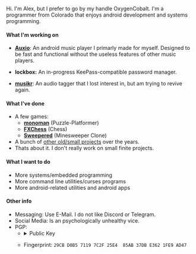 Hi. I'm Alex, but I prefer to go by my handle OxygenCobalt. I'm a programmer from Colorado that enjoys android development and systems programming.

#### What I'm working on

- [**Auxio**](https://github.com/OxygenCobalt/Auxio): An android music player I primarly made for myself. Designed to be
fast and functional without the useless features of other music players.

- **lockbox:** An in-progress KeePass-compatible password manager.

- [**musikr**](https://github.com/OxygenCobalt/musikr): An audio tagger that I lost interest in, but am trying to revive again.

#### What I've done

- A few games:
  - [**monoman**](https://github.com/OxygenCobalt/monoman) (Puzzle-Platformer)
  - [**FXChess**](https://github.com/OxygenCobalt/FXChess) (Chess)
  - [**Sweepered**](https://github.com/OxygenCobalt/Sweepered) (Minesweeper Clone)
- A bunch of [other old/small projects](https://github.com/OxygenCobalt/Project-Archive) over the years.
- Thats about it. I don't really work on small finite projects.

#### What I want to do

- More systems/embedded programming
- More command line utilities/curses programs
- More android-related utilities and android apps

#### Other info

- Messaging: Use E-Mail. I do not like Discord or Telegram.   
- Social Media: Is an psychologically unhealthy vice.
- PGP:
    - <details><summary>Public Key</summary>
      <p>

      ```
      -----BEGIN PGP PUBLIC KEY BLOCK-----

      mQINBF/bxHYBEAC7Ob7IzdlKJwQVeHANrFSUz2Nf3G7TL4wOEh/swXtKejRU4Nfk
      2S6dNNh0JqibTGJfsbxPb8zYdC0A/TnoelzGiAJiqnxzThiOWIwtP9p162lf6BRa
      w81vMk93AKJ2CJR3w4CDAkbjLZb3fcjpbmTjNv8CwHz03XyUT5s+0szJeg6KfYKG
      8al2fSELHKJ8bPhjpKhrgxN+QPCBPGMz2sk53OSQ3tuWeBh3nzup0+I0tSQnphqE
      MAkpG+/5T68NHbR3igildd6FmBulGAVA89woi5QoEosD5ysfzJc3C//zoE3L1qTa
      c5atERmOZaVUhmybGVWcSlBydR6KzrHhaRRI8me9b8CFoFTtaHkXBNNvF4x2zTc9
      kg1oqV0yA2D+S8/8nVkuoA6arWjanvHNb2RcFUnv2yGpLvag0XS6UznyUUXpAvm3
      jdMPs6QLKeHnIGjq9hlhDH7DMBhcfbpYWEgbO0aAYkC+n8Ie2796SAfVNpiDfAHo
      6LpjrKYfO6Yoe71+t22ZYJuSQO+kQEHDaalM+ncQm1jQHq2Ssl/PC2bJH8zyqsSP
      TIQAi8cqM0utsVs7GBO8mG64YAawZRfnEuYVLHWn+OK6oolQllvtOcwUDr1EgoX/
      oibCct8nUkbr2OhyuVxAKgwEwrZchoV1g/u5a3RyWmwpRVOg2Lo3UN0yUwARAQAB
      tC5PeHlnZW5Db2JhbHQgKFByaW1hcnkpIDxveHljYmx0QGFic3RyYWN0ci5uZXQ+
      iQJOBBMBCAA4FiEEKcvQtXEZfC8l5IWrN9vjYh/prUcFAl/bxHYCGwMFCwkIBwIG
      FQoJCAsCBBYCAwECHgECF4AACgkQN9vjYh/prUeU0RAApeRWqLcXE7dpzsNAl8hZ
      JyQml0aKYdj0U46cHmdLNGRbeN515/FypBtbW1gcifXJoFHWvqyuqH/OUvPOqRcE
      utGkxauvU7rPEafl4DYDsCkG18nkGEInrIi5E2NUKnNMjt1YzSsi6q+ZpiGpp60z
      rbaObG6F/GVWOINq0zIhKsgxPUjSvGjh4WsK/4x1rCH5O8h8ALgLhNAw9F+sQhU9
      DRqh7b4eJa8g4NLz5T2nim3F0QNs+mY45Ts4kvY8lLr0MKQo2luvR6keR+to0EJ3
      xF5xkCx4RCJ8jjksI+R/HPaNmA3huLBqhc7Mb4cJ0TRVU92DPZ5YNL7eNwjeetup
      ylt9YI0tFrat/i5XRCZSe1S7fO8JrhEIv6S+sZ1puKjptQcuSElP1aEdXKou6Bou
      b0pwRPUv3vG+S+eynpNLzwKQKG5fD5YA+qC9WToTpXkbHmLLoPsjU8i4tQZKqKtj
      Zka3i9xiQ3gI6pX7lyfhXlPJliOwnCrszmYvtNrFgAWHw1id0Z/TPfIjgQ8x4/hh
      zS6snNzNH4CQ4bztASVcsEro/NY/dEeABLvK6uO6l3CDR1SGUzvuYKb1lA3jfVkT
      mXvKcRqAGFrrR2kXcjR9pBAiba2JMGv9uePbeikybOTxanAz9syZzH+lVWFIlQJo
      5bWVAB+W2exGQ5AVtEWK2+q0NEFsZXhhbmRlciBDYXBlaGFydCAoT3h5Z2VuQ29i
      YWx0KSA8YWxleEBveHljYmx0Lm9yZz6JAlEEEwEIADsCGwMFCwkIBwIGFQoJCAsC
      BBYCAwECHgECF4AWIQQpy9C1cRl8LyXkhas32+NiH+mtRwUCYvgtBQIZAQAKCRA3
      2+NiH+mtR4AAD/wNtaUvewcVz8V/jS37hEtIQmQzOsoe+UsdAlx+w6/Asb7XCcL5
      UY5IIvldPilxySIEnxFrnZbFBzyOwIqeBfIZylhwbTjTMBLrH8hG+IWunJbS3eY8
      wEcj7egC3AXWjZIiDI/mvThjorDeybADuOLV3s8JncL4iyCDZYH6Y3HHVoAb47jU
      rPs5z58tZU2DonhqnDlEEATDJbdJTyIoDQdvM70mrDEOjBj56G9VAc3WMoo3APos
      cCNhPv9Qp9SNEmgEcZlRhrpyInTL+rHqnw3hpXK51cl5Jg79t6qVtTxspv+O/zT2
      eCrOZrLvoDc1MqodtPn4MrVGk6k228lYOFMW5c1pOx1UmkO2AjmbGOPGwxLUXL4x
      s/54VraapN2XqncMHH1GsHTylNp3wH1cEOAi+CWYUqWaXPjGvq+3jXs4uoMtUPFJ
      V+/wg78wL8VLGlY5RcLU7YzvXIqFKGlKn77Z3tGGrOngSWDJjpZPBY4vGcj8XbYJ
      2bBXMWdMOeP02U1dibdnMlCZ733xy+rT1YTorjyASjqmSzoeX5N98BZ9M6GlyhYq
      ZjvGc4jWjfcoCjE3ieySl9NLZ/Uf48c0Y4pw24lb9G7awCiiOWfcjZm2B76u8W9k
      bJJXKP26iiuxIzhDcvr+Tu05uX6PwplAdOqGATQFAofNYab9m8m84+Lwu7kCDQRf
      28R2ARAAnlgFV8NEYJwwz7JBOT/RXcQlL3ghVlrM0GddTVVq8o24LXViyynHJC/C
      m6gWdirA2C/tEqOsf63w3lTTB/aV52S1D/aAVPGtx7br8jseqWxjsxmTVQvRlfm8
      x2InKUBich9bgPl0oicLKo7LqwzJzkv+yGv982mecshc8CzS/zd6W5xJWpzl7yfV
      swPZnkZ8/eI0Qs08X+PR/+jiOhbiNaLFBfe5rdZ2Sa6lZoX9OOJjEmQkWTvbBSxo
      B55nYze6jS523ZSd1CTjdBRLYe5gVHtEsHXWQ3XDroP1kNbkhZje8H/QG5LM2Z4M
      L1y45Ld1W3txW3R0NRHy8jfnr7UM9rekrx5NnEgraCeOtzPXc4LMg7FoYXp+owgG
      W6drHMnT7mYk6QelRn8d2G8xzsPDUHvi91dIadJwGxq+VUm1SaGKxKGpmXu2xIQV
      UL1eXkY6OBBZ45dZHZc/DrFvnQmWZBlZj6AZojC+lCLr9VVRy1x7psiZoJQWYonX
      HwERY5BHe6KO4HnBypEeItl+rs0gnCa7YmRczWzooc2GjLtCufKt9mRrYAKd44Ku
      2nD4IK/VBfOorhqCsu+bPqASf7daSynK+E8fEncmOTD54781TLD7/I7rQrinHWAQ
      TU83csOt99jBVdtbDr/5Z1qxptQGboRduGu6MKIIIFvFOM+yDm0AEQEAAYkCNgQY
      AQgAIBYhBCnL0LVxGXwvJeSFqzfb42If6a1HBQJf28R2AhsMAAoJEDfb42If6a1H
      RcUP/R4ulwgp+XLiGkYfnw3qrM3iZ+fCYNMr3rQQSBRgKX8F2ZojORJaAdHfvFr4
      kMz0qkRNkx2yQP+8PgzwGpjP3Xw7tUblqzsFwGtVP51n7cOVsDZhcKvKTu9s8YBh
      DomldKhBgRUCI6+vTxI+V1qu8sae1qO4EO05/VQS0nhFov5/9b56/0YY0ZwbmebV
      O6hzMTibPXY8iKuz13Lk0O/0FgQ4TpOZTXzQZFpvJokWd0W1AJNvLrn/ycbZ97lC
      QRJw5tvXT2YZMfYqXodlFxrxk84EDyRoHAYM6lO/+eUvZvopJLtCy0R/Kt0F1akM
      7tIAnDCt5doozixLo0wY+8hjZn7NGlCDKg0NEU07AdUKICIeCwvr0yKbLvuTtice
      pyV1boTSlEJxEfkOjezeYT+aJWT0b0p6SMbVYaBNBUiP6gTPAJDSqZKAAb8xkW/n
      kC2rqtEZQdfjjyoCkGSVAFv7G9Qgl/qQKPZaYfI0tQ/Z+JpmPYf2cz+LXf3g0ugd
      wv7FdplkwWki0BKlPQl28/V7uuqILbM0kJCQckY+pn3daUOBgWF5jRpLkRaQf0uK
      WXxGZa9ckEjyrzUfThyVRnQszq5XqStpouu3/bsUT9Xq+Yp7Uft4tA4MBK4SWiOj
      3F54r0/Uw5rbH2QzjXDjMFj2mPvbuVm9RnJmKWr438C9Me4e
      =G3N5
      -----END PGP PUBLIC KEY BLOCK-----
      ```

      </p>
      </details>
    - Fingerprint: `29CB D0B5 7119 7C2F 25E4  85AB 37DB E362 1FE9 AD47`
